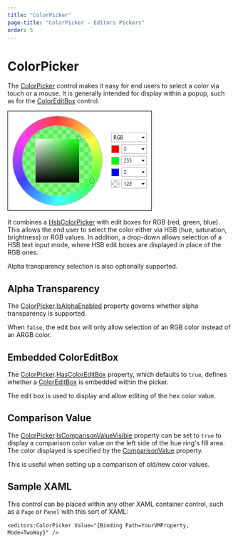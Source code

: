 ```yaml
---
title: "ColorPicker"
page-title: "ColorPicker - Editors Pickers"
order: 5
---
```

# ColorPicker

The [ColorPicker](xref:ActiproSoftware.Windows.Controls.Editors.ColorPicker) control makes it easy for end users to select a color via touch or a mouse.  It is generally intended for display within a popup, such as for the [ColorEditBox](../editboxes/coloreditbox.md) control.

![Screenshot](../images/colorpicker.png)

It combines a [HsbColorPicker](hsbcolorpicker.md) with edit boxes for RGB (red, green, blue).  This allows the end user to select the color either via HSB (hue, saturation, brightness) or RGB values.  In addition, a drop-down allows selection of a HSB text input mode, where HSB edit boxes are displayed in place of the RGB ones.

Alpha transparency selection is also optionally supported.

## Alpha Transparency

The [ColorPicker](xref:ActiproSoftware.Windows.Controls.Editors.ColorPicker).[IsAlphaEnabled](xref:ActiproSoftware.Windows.Controls.Editors.ColorPicker.IsAlphaEnabled) property governs whether alpha transparency is supported.

When `false`, the edit box will only allow selection of an RGB color instead of an ARGB color.

## Embedded ColorEditBox

The [ColorPicker](xref:ActiproSoftware.Windows.Controls.Editors.ColorPicker).[HasColorEditBox](xref:ActiproSoftware.Windows.Controls.Editors.ColorPicker.HasColorEditBox) property, which defaults to `true`, defines whether a [ColorEditBox](xref:ActiproSoftware.Windows.Controls.Editors.ColorEditBox) is embedded within the picker.

The edit box is used to display and allow editing of the hex color value.

## Comparison Value

The [ColorPicker](xref:ActiproSoftware.Windows.Controls.Editors.ColorPicker).[IsComparisonValueVisible](xref:ActiproSoftware.Windows.Controls.Editors.ColorPicker.IsComparisonValueVisible) property can be set to `true` to display a comparison color value on the left side of the hue ring's fill area.  The color displayed is specified by the [ComparisonValue](xref:ActiproSoftware.Windows.Controls.Editors.ColorPicker.ComparisonValue) property.

This is useful when setting up a comparison of old/new color values.

## Sample XAML

This control can be placed within any other XAML container control, such as a `Page` or `Panel` with this sort of XAML:

```xaml
<editors:ColorPicker Value="{Binding Path=YourVMProperty, Mode=TwoWay}" />
```
